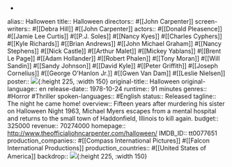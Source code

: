 -
alias:: Halloween
title:: Halloween
directors:: #[[John Carpenter]]
screen-writers:: #[[Debra Hill]] #[[John Carpenter]]
actors:: #[[Donald Pleasence]] #[[Jamie Lee Curtis]] #[[P.J. Soles]] #[[Nancy Kyes]] #[[Charles Cyphers]] #[[Kyle Richards]] #[[Brian Andrews]] #[[John Michael Graham]] #[[Nancy Stephens]] #[[Nick Castle]] #[[Arthur Malet]] #[[Mickey Yablans]] #[[Brent Le Page]] #[[Adam Hollander]] #[[Robert Phalen]] #[[Tony Moran]] #[[Will Sandin]] #[[Sandy Johnson]] #[[David Kyle]] #[[Peter Griffith]] #[[Joseph Cornelius]] #[[George O'Hanlon Jr.]] #[[Gwen Van Dam]] #[[Leslie Nielsen]]
poster:: ![](https://image.tmdb.org//t/p/w600_and_h900_bestv2//wijlZ3HaYMvlDTPqJoTCWKFkCPU.jpg){:height 225, :width 150}
original-title:: Halloween
original-language:: en
release-date:: 1978-10-24
runtime:: 91 minutes
genres:: #Horror #Thriller
spoken-languages:: #English
status:: Released
tagline:: The night he came home!
overview:: Fifteen years after murdering his sister on Halloween Night 1963, Michael Myers escapes from a mental hospital and returns to the small town of Haddonfield, Illinois to kill again.
budget:: 325000
revenue:: 70274000
homepage:: http://www.theofficialjohncarpenter.com/halloween/
IMDB_ID:: tt0077651
production_companies:: #[[Compass International Pictures]] #[[Falcon International Productions]]
production_countries:: #[[United States of America]]
backdrop:: ![](https://image.tmdb.org//t/p/w600_and_h900_bestv2//aRka9neADW1M0Zf9lF8kW2jEgXe.jpg){:height 225, :width 150}
